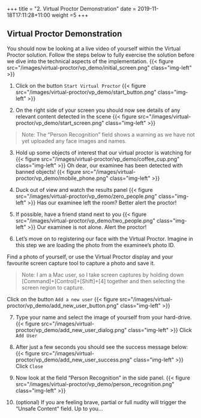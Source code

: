 +++
title = "2. Virtual Proctor Demonstration"
date = 2019-11-18T17:11:28+11:00
weight =5
+++

## Virtual Proctor Demonstration
You should now be looking at a live video of yourself within the Virtual Proctor solution. Follow the steps below to fully exercise the solution before we dive into the technical aspects of the implementation.
{{< figure src="/images/virtual-proctor/vp_demo/initial_screen.png" class="img-left" >}}

1.	Click on the button `Start Virtual Proctor`
{{< figure src="/images/virtual-proctor/vp_demo/start_button.png" class="img-left" >}}

2. 	On the right side of your screen you should now see details of any relevant content detected in the scene
{{< figure src="/images/virtual-proctor/vp_demo/start_screen.png" class="img-left" >}}
> Note: The “Person Recognition” field shows a warning as we have not yet uploaded any face images and names.

3.  Hold up some objects of interest that our virtual proctor is watching for
{{< figure src="/images/virtual-proctor/vp_demo/coffee_cup.png" class="img-left" >}}
Oh dear, our examinee has been detected with banned objects!
{{< figure src="/images/virtual-proctor/vp_demo/mobile_phone.png" class="img-left" >}}

4.	Duck out of view and watch the results panel
{{< figure src="/images/virtual-proctor/vp_demo/zero_people.png" class="img-left" >}}
Has our examinee left the room? Better alert the proctor!

5.	If possible, have a friend stand next to you
{{< figure src="/images/virtual-proctor/vp_demo/two_people.png" class="img-left" >}}
Our examinee is not alone. Alert the proctor!

6.	Let’s move on to registering our face with the Virtual Proctor. Imagine in this step we are loading the photo from the examinee’s photo ID.

Find a photo of yourself, or use the Virtual Proctor display and your favourite screen capture tool to capture a photo and save it.
> Note: I am a Mac user, so I take screen captures by holding down [Command]+[Control]+[Shift]+[4] together and then selecting the screen region to capture.

Click on the button `Add a new user`
{{< figure src="/images/virtual-proctor/vp_demo/add_new_user_button.png" class="img-left" >}}

7.	Type your name and select the image of yourself from your hard-drive.
{{< figure src="/images/virtual-proctor/vp_demo/add_new_user_dialog.png" class="img-left" >}}
Click `Add User`

8.  After just a few seconds you should see the success message below:
{{< figure src="/images/virtual-proctor/vp_demo/add_new_user_success.png" class="img-left" >}}
Click `Close`

9.	Now look at the field “Person Recognition” in the side panel.
{{< figure src="/images/virtual-proctor/vp_demo/person_recognition.png" class="img-left" >}}

10.	(optional) If you are feeling brave, partial or full nudity will trigger the “Unsafe Content” field. Up to you…



